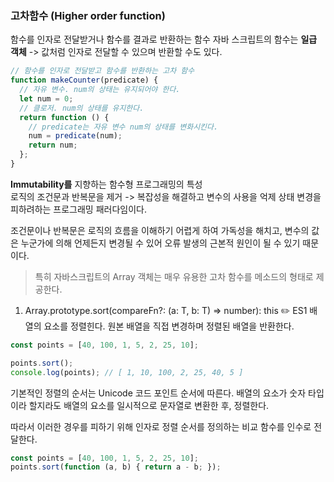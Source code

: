 ### 고차함수 (Higher order function)


함수를 인자로 전달받거나 함수를 결과로 반환하는 함수
자바 스크립트의 함수는 **일급 객체** -> 값처럼 인자로 전달할 수 있으며 반환할 수도 있다.

```javascript
// 함수를 인자로 전달받고 함수를 반환하는 고차 함수
function makeCounter(predicate) {
  // 자유 변수. num의 상태는 유지되어야 한다.
  let num = 0;
  // 클로저. num의 상태를 유지한다.
  return function () {
    // predicate는 자유 변수 num의 상태를 변화시킨다.
    num = predicate(num);
    return num;
  };
}
```

**Immutability를** 지향하는 함수형 프로그래밍의 특성  
로직의 조건문과 반복문을 제거 -> 복잡성을 해결하고 변수의 사용을 억제
상태 변경을 피하려하는 프로그래밍 패러다임이다. 

조건문이나 반복문은 로직의 흐름을 이해하기 어렵게 하여 가독성을 해치고, 변수의 값은 누군가에 의해 언제든지 변경될 수 있어 오류 발생의 근본적 원인이 될 수 있기 때문이다.

  >특히 자바스크립트의 Array 객체는 매우 유용한 고차 함수를 메소드의 형태로 제공한다.

1. Array.prototype.sort(compareFn?: (a: T, b: T) => number): this ✏️ ES1
  배열의 요소를 정렬힌다. 원본 배열을 직접 변경하며 정렬된 배열을 반환한다.

  ```javascript
  const points = [40, 100, 1, 5, 2, 25, 10];

points.sort();
console.log(points); // [ 1, 10, 100, 2, 25, 40, 5 ]
```
기본적인 정렬의 순서는 Unicode 코드 포인트 순서에 따른다. 배열의 요소가 숫자 타입이라 할지라도 배열의 요소를 일시적으로 문자열로 변환한 후, 정렬한다.

따라서 이러한 경우를 피하기 위해 인자로 정렬 순서를 정의하는 비교 함수를 인수로 전달한다.

```javascript
const points = [40, 100, 1, 5, 2, 25, 10];
points.sort(function (a, b) { return a - b; });
```

